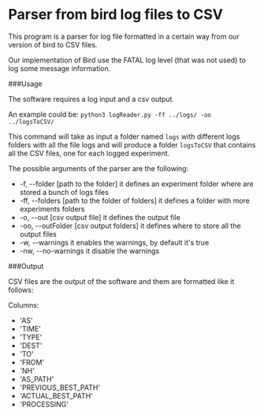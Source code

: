 # Parser from bird log files to CSV

This program is a parser for log file formatted in a certain way from our version of bird to CSV files.

Our implementation of Bird use the FATAL log level (that was not used) to log some message information.

###Usage

The software requires a log input and a csv output.

An example could be:
`python3 logReader.py -ff ../logs/ -oo ../logsToCSV/`

This command will take as input a folder named `logs` with different logs folders with all the file logs and will produce a folder
`logsToCSV` that contains all the CSV files, one for each logged experiment.

The possible arguments of the parser are the following:

* -f, --folder [path to the folder] it defines an experiment folder where are stored a bunch of logs files
* -ff, --folders [path to the folder of folders] it defines a folder with more experiments folders
* -o, --out [csv output file] it defines the output file
* -oo, --outFolder [csv output folders] it defines where to store all the output files
* -w, --warnings it enables the warnings, by default it's true
* -nw, --no-warnings it disable the warnings

###Output

CSV files are the output of the software and them are formatted like it follows:

Columns:
* 'AS'
* 'TIME'
* 'TYPE'
* 'DEST'
* 'TO'
* 'FROM'
* 'NH'
* 'AS_PATH'
* 'PREVIOUS_BEST_PATH'
* 'ACTUAL_BEST_PATH'
* 'PROCESSING'
